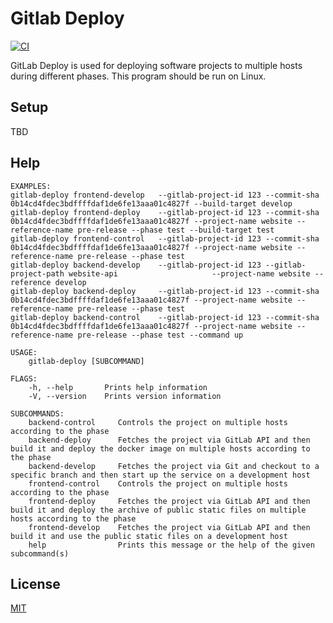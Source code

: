 Gitlab Deploy
====================

[![CI](https://github.com/magiclen/gitlab-deploy/actions/workflows/ci.yml/badge.svg)](https://github.com/magiclen/gitlab-deploy/actions/workflows/ci.yml)

GitLab Deploy is used for deploying software projects to multiple hosts during different phases. This program should be run on Linux.

## Setup

TBD

## Help

```
EXAMPLES:
gitlab-deploy frontend-develop   --gitlab-project-id 123 --commit-sha 0b14cd4fdec3bdffffdaf1de6fe13aaa01c4827f --build-target develop
gitlab-deploy frontend-deploy    --gitlab-project-id 123 --commit-sha 0b14cd4fdec3bdffffdaf1de6fe13aaa01c4827f --project-name website --reference-name pre-release --phase test --build-target test
gitlab-deploy frontend-control   --gitlab-project-id 123 --commit-sha 0b14cd4fdec3bdffffdaf1de6fe13aaa01c4827f --project-name website --reference-name pre-release --phase test
gitlab-deploy backend-develop    --gitlab-project-id 123 --gitlab-project-path website-api                     --project-name website --reference develop
gitlab-deploy backend-deploy     --gitlab-project-id 123 --commit-sha 0b14cd4fdec3bdffffdaf1de6fe13aaa01c4827f --project-name website --reference-name pre-release --phase test
gitlab-deploy backend-control    --gitlab-project-id 123 --commit-sha 0b14cd4fdec3bdffffdaf1de6fe13aaa01c4827f --project-name website --reference-name pre-release --phase test --command up

USAGE:
    gitlab-deploy [SUBCOMMAND]

FLAGS:
    -h, --help       Prints help information
    -V, --version    Prints version information

SUBCOMMANDS:
    backend-control     Controls the project on multiple hosts according to the phase
    backend-deploy      Fetches the project via GitLab API and then build it and deploy the docker image on multiple hosts according to the phase
    backend-develop     Fetches the project via Git and checkout to a specific branch and then start up the service on a development host
    frontend-control    Controls the project on multiple hosts according to the phase
    frontend-deploy     Fetches the project via GitLab API and then build it and deploy the archive of public static files on multiple hosts according to the phase
    frontend-develop    Fetches the project via GitLab API and then build it and use the public static files on a development host
    help                Prints this message or the help of the given subcommand(s)
```

## License

[MIT](LICENSE)